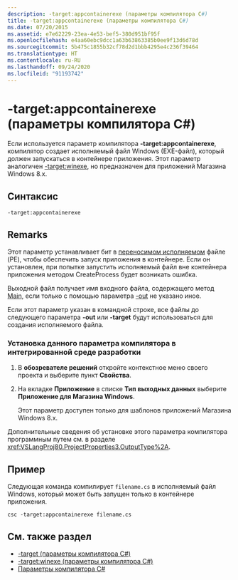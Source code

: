 ```yaml
---
description: -target:appcontainerexe (параметры компилятора C#)
title: -target:appcontainerexe (параметры компилятора C#)
ms.date: 07/20/2015
ms.assetid: e7e62229-23ea-4e53-bef5-380d951bf95f
ms.openlocfilehash: e4aa60ebc9dcc1a63b63863385b0ee9f13d6d78d
ms.sourcegitcommit: 5b475c1855b32cf78d2d1bbb4295e4c236f39464
ms.translationtype: HT
ms.contentlocale: ru-RU
ms.lasthandoff: 09/24/2020
ms.locfileid: "91193742"
---
```

# <a name="-targetappcontainerexe-c-compiler-options"></a>-target:appcontainerexe (параметры компилятора C#)

Если используется параметр компилятора **-target:appcontainerexe**, компилятор создает исполняемый файл Windows (EXE-файл), который должен запускаться в контейнере приложения. Этот параметр аналогичен [-target:winexe](./target-winexe-compiler-option.md), но предназначен для приложений Магазина Windows 8.x.  
  
## <a name="syntax"></a>Синтаксис  
  
```console  
-target:appcontainerexe  
```  
  
## <a name="remarks"></a>Remarks  

 Этот параметр устанавливает бит в [переносимом исполняемом](/windows/desktop/Debug/pe-format) файле (PE), чтобы обеспечить запуск приложения в контейнере. Если он установлен, при попытке запустить исполняемый файл вне контейнера приложения методом CreateProcess будет возникать ошибка.  
  
 Выходной файл получает имя входного файла, содержащего метод [Main](../../programming-guide/main-and-command-args/index.md), если только с помощью параметра [-out](./out-compiler-option.md) не указано иное.  
  
 Если этот параметр указан в командной строке, все файлы до следующего параметра **-out** или **-target** будут использоваться для создания исполняемого файла.  
  
### <a name="to-set-this-compiler-option-in-the-ide"></a>Установка данного параметра компилятора в интегрированной среде разработки  
  
1. В **обозревателе решений** откройте контекстное меню своего проекта и выберите пункт **Свойства**.  
  
2. На вкладке **Приложение** в списке **Тип выходных данных** выберите **Приложение для Магазина Windows**.  
  
     Этот параметр доступен только для шаблонов приложений Магазина Windows 8.x.  
  
 Дополнительные сведения об установке этого параметра компилятора программным путем см. в разделе <xref:VSLangProj80.ProjectProperties3.OutputType%2A>.  
  
## <a name="example"></a>Пример  

 Следующая команда компилирует `filename.cs` в исполняемый файл Windows, который может быть запущен только в контейнере приложения.  
  
```console  
csc -target:appcontainerexe filename.cs  
```  
  
## <a name="see-also"></a>См. также раздел

- [-target (параметры компилятора C#)](./target-compiler-option.md)
- [-target:winexe (параметры компилятора C#)](./target-winexe-compiler-option.md)
- [Параметры компилятора C# ](./index.md)
